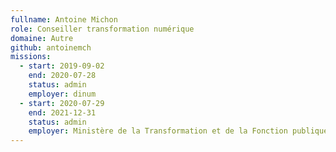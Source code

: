 ```yaml
---
fullname: Antoine Michon
role: Conseiller transformation numérique
domaine: Autre
github: antoinemch
missions:
  - start: 2019-09-02
    end: 2020-07-28
    status: admin
    employer: dinum
  - start: 2020-07-29
    end: 2021-12-31
    status: admin
    employer: Ministère de la Transformation et de la Fonction publiques
---
```

